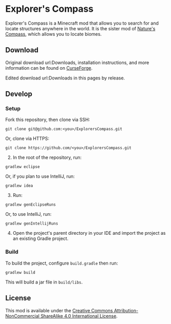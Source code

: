 # Explorer's Compass

Explorer's Compass is a Minecraft mod that allows you to search for and locate structures anywhere in the world. It is the sister mod of [Nature's Compass](https://github.com/MattCzyr/NaturesCompass), which allows you to locate biomes.

## Download


Original download url:Downloads, installation instructions, and more information can be found on [CurseForge](https://www.curseforge.com/minecraft/mc-mods/explorers-compass).

Edited download url:Downloads in this pages by release.

## Develop

### Setup

Fork this repository, then clone via SSH:
```
git clone git@github.com:<you>/ExplorersCompass.git
```

Or, clone via HTTPS:
```
git clone https://github.com/<you>/ExplorersCompass.git
```

2. In the root of the repository, run:
```
gradlew eclipse
```

Or, if you plan to use IntelliJ, run:
```
gradlew idea
```

3. Run:
```
gradlew genEclipseRuns
```

Or, to use IntelliJ, run:
```
gradlew genIntellijRuns
```

4. Open the project's parent directory in your IDE and import the project as an existing Gradle project.

### Build

To build the project, configure `build.gradle` then run:
```
gradlew build
```

This will build a jar file in `build/libs`.

## License

This mod is available under the [Creative Commons Attribution-NonCommercial ShareAlike 4.0 International License](https://creativecommons.org/licenses/by-nc-sa/4.0/legalcode).
